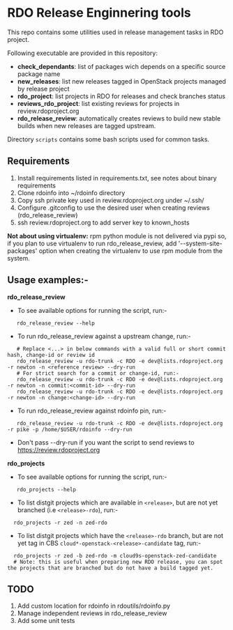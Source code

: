 # RDO Release Enginnering tools

This repo contains some utilities used in release management tasks in RDO project.

Following executable are provided in this repository:

- **check_dependants**: list of packages wich depends on a specific source package name
- **new_releases**: list new releases tagged in OpenStack projects managed by release project
- **rdo_project**: list projects in RDO for releases and check branches status
- **reviews_rdo_project**: list existing reviews for projects in review.rdoproject.org
- **rdo_release_review**: automatically creates reviews to build new stable builds when
new releases are tagged upstream.

Directory `scripts` contains some bash scripts used for common tasks.

## Requirements

1. Install requirements listed in requirements.txt, see notes about binary requirements
2. Clone rdoinfo into ~/rdoinfo directory
3. Copy ssh private key used in review.rdoproject.org under ~/.ssh/
4. Configure .gitconfig to use the desired user when creating reviews (rdo_release_review)
5. ssh review.rdoproject.org to add server key to known_hosts

**Not about using virtualenv:** rpm python module is not delivered via pypi so, if you plan
to use virtualenv to run rdo_release_review, add '--system-site-packages' option when creating
the virtualenv to use rpm module from the system.

## Usage examples:-

**rdo_release_review**
-  To see available options for running the script, run:-
```
   rdo_release_review --help
```

-  To run rdo_release_review against a upstream change, run:-
```
   # Replace <...> in below commands with a valid full or short commit hash, change-id or review id
   rdo_release_review -u rdo-trunk -c RDO -e dev@lists.rdoproject.org -r newton -n <reference review> --dry-run
   # For strict search for a commit or change-id, run:-
   rdo_release_review -u rdo-trunk -c RDO -e dev@lists.rdoproject.org -r newton -n commit:<commit-id> --dry-run
   rdo_release_review -u rdo-trunk -c RDO -e dev@lists.rdoproject.org -r newton -n change:<change-id> --dry-run
```

-  To run rdo_release_review against rdoinfo pin, run:-
```
   rdo_release_review -u rdo-trunk -c RDO -e dev@lists.rdoproject.org -r pike -p /home/$USER/rdoinfo --dry-run
```

-  Don't pass --dry-run if you want the script to send reviews to https://review.rdoproject.org

**rdo_projects**
-  To see available options for running the script, run:-
```
   rdo_projects --help
```

- To list distgit projects which are available in `<release>`, but are not yet branched (i.e `<release>-rdo`), run:-
```
  rdo_projects -r zed -n zed-rdo
```

- To list distgit projects which have the `<release>-rdo` branch, but are not yet tag in CBS `cloud*-openstack-<release>-candidate` tag, run:-
```
  rdo_projects -r zed -b zed-rdo -m cloud9s-openstack-zed-candidate
  # Note: this is useful when preparing new RDO release, you can spot the projects that are branched but do not have a build tagged yet.
```


## TODO

1. Add custom location for rdoinfo in rdoutils/rdoinfo.py
2. Manage independent reviews in rdo_release_review
3. Add some unit tests

